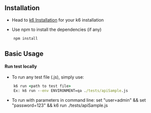 ## Installation

- Head to [k6 Installation](https://k6.io/docs/getting-started/installation/) for your k6 installation

- Use npm to install the dependencies (if any)

```cmd
	npm install
```

## Basic Usage

#### Run test locally

- To run any test file (.js), simply use:

```cmd
	k6 run <path to test file>
	Ex: k6 run --env ENVIRONMENT=qa ./tests/apiSample.js
```

- To run with parameters in command line:
set "user=admin" && set "password=123" && k6 run ./tests/apiSample.js